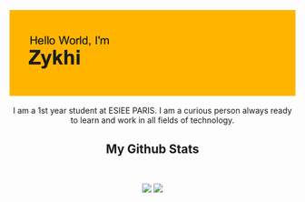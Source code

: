 <p align="center">
 
</p align="center">
<img src="https://github.com/Zykhi/Zykhi/blob/main/banner.png" />

<p align="center">
  I am a 1st year student at ESIEE PARIS. I am a curious person always ready to learn and work in all fields of technology. 
</p>  

<h2 align="center">
  My Github Stats
</h2>
 
<br>

<p align = "center">
  <img  src = "https://github-readme-stats.vercel.app/api?username=Zykhi&show_icons=true&theme=vision-friendly-dark">
  <img src = "https://github-readme-stats.vercel.app/api/top-langs/?username=Zykhi&layout=compact&theme=vision-friendly-dark">
</p>

<!--
**Zykhi/Zykhi** is a ✨ _special_ ✨ repository because its `README.md` (this file) appears on your GitHub profile.

Here are some ideas to get you started:

- 🔭 I’m currently working on ...
- 🌱 I’m currently learning ...
- 👯 I’m looking to collaborate on ...
- 🤔 I’m looking for help with ...
- 💬 Ask me about ...
- 📫 How to reach me: ...
- 😄 Pronouns: ...
- ⚡ Fun fact: ...
-->
